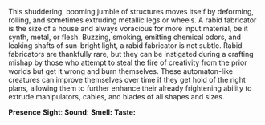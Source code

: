 This shuddering, booming jumble of structures
moves itself by deforming, rolling, and
sometimes extruding metallic legs or wheels.
A rabid fabricator is the size of a house and
always voracious for more input material, be
it synth, metal, or flesh. Buzzing, smoking,
emitting chemical odors, and leaking shafts of sun-bright light, a rabid fabricator is not subtle.
Rabid fabricators are thankfully rare, but they can be instigated during a crafting mishap by
those who attempt to steal the fire of creativity from the prior worlds but get it wrong and burn
themselves. These automaton-like creatures can improve themselves over time if they get hold
of the right plans, allowing them to further enhance their already frightening ability to extrude
manipulators, cables, and blades of all shapes and sizes.

**Presence**
**Sight**: 
**Sound:** 
**Smell:** 
**Taste:** 